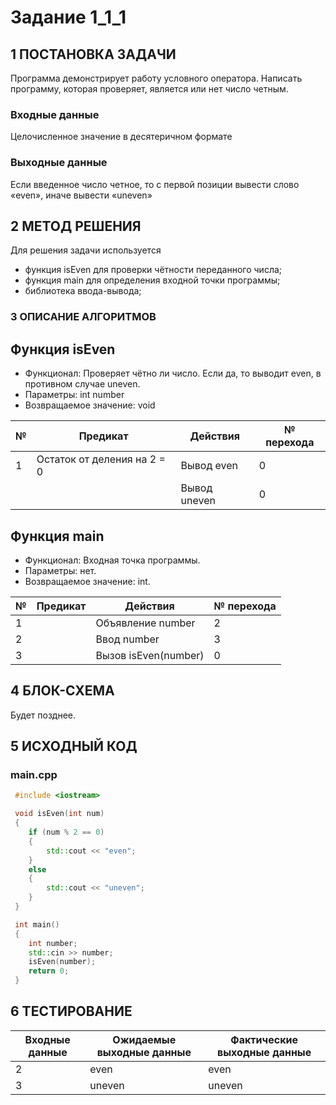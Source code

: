 # Задание 1_1_1

## 1 ПОСТАНОВКА ЗАДАЧИ

Программа демонстрирует работу условного оператора. Написать программу, которая проверяет, является или нет число четным.

### Входные данные
 Целочисленное значение в десятеричном формате

### Выходные данные
Если введенное число четное, то с первой позиции вывести слово «even», иначе вывести «uneven»

## 2 МЕТОД РЕШЕНИЯ
Для решения задачи используется
- функция isEven для проверки чётности переданного числа;
- функция main для определения входной точки программы;
- библиотека ввода-вывода;

### 3 ОПИСАНИЕ АЛГОРИТМОВ

## Функция isEven
- Функционал: Проверяет чётно ли число. Если да, то выводит even, в
 противном случае uneven.
- Параметры: int number
- Возвращаемое значение: void

| № | Предикат | Действия | № перехода |
| - | -------- | -------- | ---------- |
| 1 | Остаток от деления на 2 = 0 | Вывод even | 0 |
|   | | Вывод uneven | 0 |

## Функция main
- Функционал: Входная точка программы.
- Параметры: нет.
- Возвращаемое значение: int.

| № | Предикат | Действия | № перехода |
| - | -------- | -------- | ---------- |
| 1 | | Объявление number | 2 |
| 2 | | Ввод number | 3 |
| 3 | | Вызов isEven(number) | 0 |

## 4 БЛОК-СХЕМА
Будет позднее.

## 5 ИСХОДНЫЙ КОД

### main.cpp
```cpp
 #include <iostream>

 void isEven(int num)
 {
    if (num % 2 == 0)
    {
        std::cout << "even";
    }
    else
    {
        std::cout << "uneven";
    }
 }

 int main()
 {
    int number;
    std::cin >> number;
    isEven(number);
    return 0;
 }
 ```

 ## 6 ТЕСТИРОВАНИЕ
 | Входные данные | Ожидаемые выходные данные | Фактические выходные данные |
| -------- | -------- | ---------- |
| 2 | even | even |
| 3 | uneven | uneven |